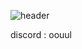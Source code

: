 ![header](https://capsule-render.vercel.app/api?type=Waving&color=333333&height=230&section=header&text=wannnhi&fontSize=100&animation=fadeIn&fontColor=DDDDDD)

discord : oouul

